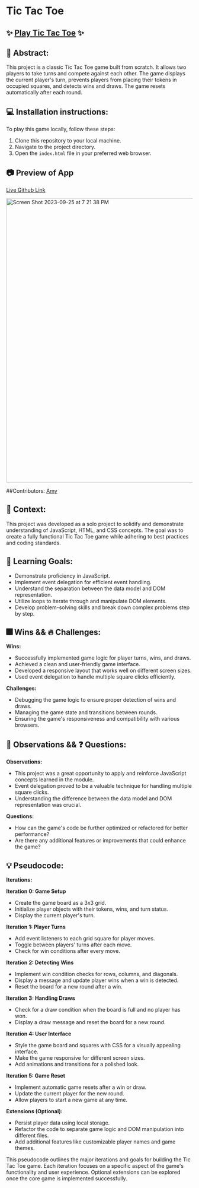 # Tic Tac Toe

## ✨ [Play Tic Tac Toe](#) ✨

## 💭 Abstract:
This project is a classic Tic Tac Toe game built from scratch. It allows two players to take turns and compete against each other. The game displays the current player's turn, prevents players from placing their tokens in occupied squares, and detects wins and draws. The game resets automatically after each round.

## 💻 Installation instructions:
To play this game locally, follow these steps:
1. Clone this repository to your local machine.
2. Navigate to the project directory.
3. Open the `index.html` file in your preferred web browser.

## 📷 Preview of App 
[Live Github Link](https://amysiu1028.github.io/Tic-Tac-Toe-1/)

<img width="766" alt="Screen Shot 2023-09-25 at 7 21 38 PM" src="https://user-images.githubusercontent.com/140124108/270494049-f77ef465-9a9d-4f33-ab16-c38c0aff0863.png">

##Contributors:
[Amy](https://github.com/amysiu1028) 

## 🍎 Context:
This project was developed as a solo project to solidify and demonstrate understanding of JavaScript, HTML, and CSS concepts. The goal was to create a fully functional Tic Tac Toe game while adhering to best practices and coding standards.

## 🧠 Learning Goals:
- Demonstrate proficiency in JavaScript.
- Implement event delegation for efficient event handling.
- Understand the separation between the data model and DOM representation.
- Utilize loops to iterate through and manipulate DOM elements.
- Develop problem-solving skills and break down complex problems step by step.

## 🎆 Wins && 🔥 Challenges: 
**Wins:**
- Successfully implemented game logic for player turns, wins, and draws.
- Achieved a clean and user-friendly game interface.
- Developed a responsive layout that works well on different screen sizes.
- Used event delegation to handle multiple square clicks efficiently.

**Challenges:**
- Debugging the game logic to ensure proper detection of wins and draws.
- Managing the game state and transitions between rounds.
- Ensuring the game's responsiveness and compatibility with various browsers.

## 📝 Observations && ❓ Questions:
**Observations:**
- This project was a great opportunity to apply and reinforce JavaScript concepts learned in the module.
- Event delegation proved to be a valuable technique for handling multiple square clicks.
- Understanding the difference between the data model and DOM representation was crucial.

**Questions:**
- How can the game's code be further optimized or refactored for better performance?
- Are there any additional features or improvements that could enhance the game?

## 💡 Pseudocode: 
**Iterations:**

**Iteration 0: Game Setup**
- Create the game board as a 3x3 grid.
- Initialize player objects with their tokens, wins, and turn status.
- Display the current player's turn.

**Iteration 1: Player Turns**
- Add event listeners to each grid square for player moves.
- Toggle between players' turns after each move.
- Check for win conditions after every move.

**Iteration 2: Detecting Wins**
- Implement win condition checks for rows, columns, and diagonals.
- Display a message and update player wins when a win is detected.
- Reset the board for a new round after a win.

**Iteration 3: Handling Draws**
- Check for a draw condition when the board is full and no player has won.
- Display a draw message and reset the board for a new round.

**Iteration 4: User Interface**
- Style the game board and squares with CSS for a visually appealing interface.
- Make the game responsive for different screen sizes.
- Add animations and transitions for a polished look.

**Iteration 5: Game Reset**
- Implement automatic game resets after a win or draw.
- Update the current player for the new round.
- Allow players to start a new game at any time.

**Extensions (Optional):**
- Persist player data using local storage.
- Refactor the code to separate game logic and DOM manipulation into different files.
- Add additional features like customizable player names and game themes.

This pseudocode outlines the major iterations and goals for building the Tic Tac Toe game. Each iteration focuses on a specific aspect of the game's functionality and user experience. Optional extensions can be explored once the core game is implemented successfully.
